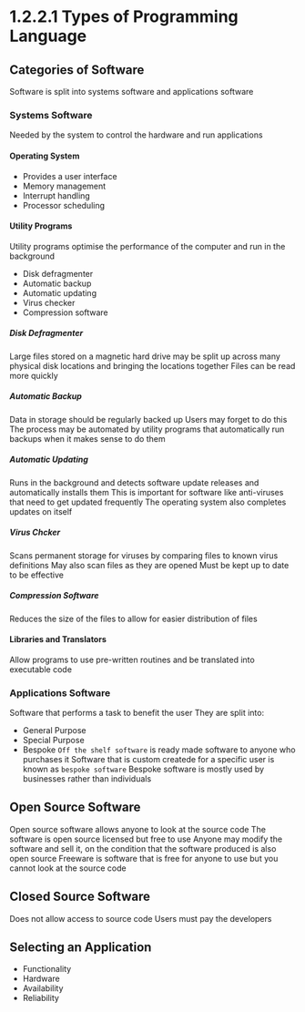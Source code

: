 # 1.2.2.1 Types of Programming Language
## Categories of Software
Software is split into systems software and applications software
### Systems Software
Needed by the system to control the hardware and run applications
#### Operating System
- Provides a user interface
- Memory management
- Interrupt handling
- Processor scheduling
#### Utility Programs
Utility programs optimise the performance of the computer and run in the background
- Disk defragmenter
- Automatic backup
- Automatic updating
- Virus checker
- Compression software
##### Disk Defragmenter
Large files stored on a magnetic hard drive may be split up across many physical disk locations and bringing the locations together
Files can be read more quickly
##### Automatic Backup
Data in storage should be regularly backed up
Users may forget to do this
The process may be automated by utility programs that automatically run backups when it makes sense to do them
##### Automatic Updating
Runs in the background and detects software update releases and automatically installs them
This is important for software like anti-viruses that need to get updated frequently
The operating system also completes updates on itself
##### Virus Chcker
Scans permanent storage for viruses by comparing files to known virus definitions
May also scan files as they are opened
Must be kept up to date to be effective
##### Compression Software
Reduces the size of the files to allow for easier distribution of files
#### Libraries and Translators
Allow programs to use pre-written routines and be translated into executable code
### Applications Software
Software that performs a task to benefit the user
They are split into:
- General Purpose
- Special Purpose
- Bespoke
`Off the shelf software` is ready made software to anyone who purchases it
Software that is custom createde for a specific user is known as `bespoke software`
Bespoke software is mostly used by businesses rather than individuals
## Open Source Software
Open source software allows anyone to look at the source code
The software is open source licensed but free to use
Anyone may modify the software and sell it, on the condition that the software produced is also open source
Freeware is software that is free for anyone to use but you cannot look at the source code
## Closed Source Software
Does not allow access to source code
Users must pay the developers
## Selecting an Application
- Functionality
- Hardware
- Availability
- Reliability